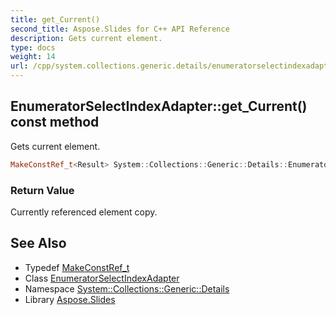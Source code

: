 ```yaml
---
title: get_Current()
second_title: Aspose.Slides for C++ API Reference
description: Gets current element.
type: docs
weight: 14
url: /cpp/system.collections.generic.details/enumeratorselectindexadapter/get_current/
---
```

## EnumeratorSelectIndexAdapter::get_Current() const method


Gets current element.

```cpp
MakeConstRef_t<Result> System::Collections::Generic::Details::EnumeratorSelectIndexAdapter<Source, Result>::get_Current() const override
```


### Return Value

Currently referenced element copy.

## See Also

* Typedef [MakeConstRef_t](../../system/makeconstref_t/)
* Class [EnumeratorSelectIndexAdapter](./)
* Namespace [System::Collections::Generic::Details](../)
* Library [Aspose.Slides](../../)